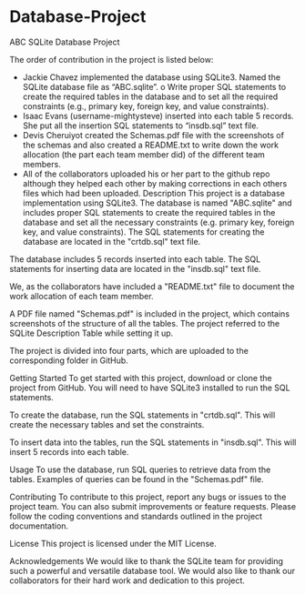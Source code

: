 # Database-Project
ABC SQLite Database Project

 The order of contribution in the project is listed below:
 - Jackie Chavez implemented the database using SQLite3. Named the SQLite database file as “ABC.sqlite”.
    o Write proper SQL statements to create the required tables in the database and to set all the required constraints (e.g., primary key, foreign key, and value constraints).
 - Isaac Evans (username-mightysteve) inserted into each table 5 records. She put all the insertion SQL statements to “insdb.sql” text file.
 - Devis Cheruiyot created the Schemas.pdf file with the screenshots of the schemas and also created a README.txt to write down the work allocation (the part each team member did) of the different team members. 
 - All of the collaborators uploaded his or her part to the github repo although they helped each other by making corrections in each others files which had been uploaded.
Description
This project is a database implementation using SQLite3. The database is named "ABC.sqlite" and includes proper SQL statements to create the required tables in the database and set all the necessary constraints (e.g. primary key, foreign key, and value constraints). The SQL statements for creating the database are located in the "crtdb.sql" text file.

The database includes 5 records inserted into each table. The SQL statements for inserting data are located in the "insdb.sql" text file.

We, as the collaborators have included a "README.txt" file to document the work allocation of each team member.

A PDF file named "Schemas.pdf" is included in the project, which contains screenshots of the structure of all the tables. The project referred to the SQLite Description Table while setting it up.

The project is divided into four parts, which are uploaded to the corresponding folder in GitHub.

Getting Started
To get started with this project, download or clone the project from GitHub. You will need to have SQLite3 installed to run the SQL statements.

To create the database, run the SQL statements in "crtdb.sql". This will create the necessary tables and set the constraints.

To insert data into the tables, run the SQL statements in "insdb.sql". This will insert 5 records into each table.

Usage
To use the database, run SQL queries to retrieve data from the tables. Examples of queries can be found in the "Schemas.pdf" file.

Contributing
To contribute to this project, report any bugs or issues to the project team. You can also submit improvements or feature requests. Please follow the coding conventions and standards outlined in the project documentation.

License
This project is licensed under the MIT License.

Acknowledgements
We would like to thank the SQLite team for providing such a powerful and versatile database tool. We would also like to thank our collaborators for their hard work and dedication to this project.
